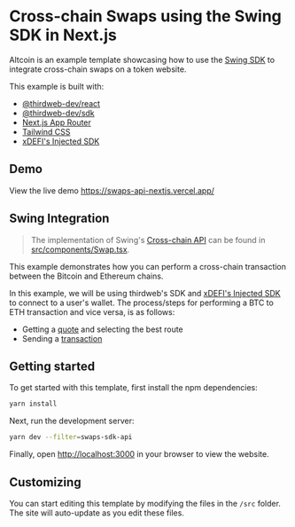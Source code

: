 # Cross-chain Swaps using the Swing SDK in Next.js

Altcoin is an example template showcasing how to use the [Swing SDK](https://developers.swing.xyz/reference/sdk) to integrate cross-chain swaps on a token website.

This example is built with:

- [@thirdweb-dev/react](https://portal.thirdweb.com/react)
- [@thirdweb-dev/sdk](https://portal.thirdweb.com/typescript)
- [Next.js App Router](https://nextjs.org)
- [Tailwind CSS](https://tailwindcss.com)
- [xDEFI's Injected SDK](https://docs.xdefi.io/docs)

## Demo

View the live demo https://swaps-api-nextjs.vercel.app/

## Swing Integration

>The implementation of Swing's [Cross-chain API](https://developers.swing.xyz/reference/api) can be found in [src/components/Swap.tsx](./src/components/Swap.tsx).

This example demonstrates how you can perform a cross-chain transaction between the Bitcoin and Ethereum chains. 

In this example, we will be using thirdweb's SDK and [xDEFI's Injected SDK](https://docs.xdefi.io/docs) to connect to a user's wallet. The process/steps for performing a BTC to ETH transaction and vice versa, is as follows:

- Getting a [quote](https://developers.swing.xyz/reference/api/cross-chain/1169f8cbb6937-request-a-transfer-quote) and selecting the best route
- Sending a [transaction](https://developers.swing.xyz/reference/api/cross-chain/d83d0d65028dc-send-transfer)

## Getting started

To get started with this template, first install the npm dependencies:

```bash
yarn install
```

Next, run the development server:

```bash
yarn dev --filter=swaps-sdk-api
```

Finally, open [http://localhost:3000](http://localhost:3000) in your browser to view the website.

## Customizing

You can start editing this template by modifying the files in the `/src` folder. The site will auto-update as you edit these files.
